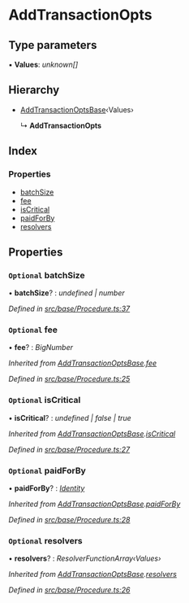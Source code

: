 # AddTransactionOpts

## Type parameters

▪ **Values**: _unknown\[\]_

## Hierarchy

* [AddTransactionOptsBase](addtransactionoptsbase.md)‹Values›

  ↳ **AddTransactionOpts**

## Index

### Properties

* [batchSize](addtransactionopts.md#optional-batchsize)
* [fee](addtransactionopts.md#optional-fee)
* [isCritical](addtransactionopts.md#optional-iscritical)
* [paidForBy](addtransactionopts.md#optional-paidforby)
* [resolvers](addtransactionopts.md#optional-resolvers)

## Properties

### `Optional` batchSize

• **batchSize**? : _undefined \| number_

_Defined in_ [_src/base/Procedure.ts:37_](https://github.com/PolymathNetwork/polymesh-sdk/blob/959efb76/src/base/Procedure.ts#L37)

### `Optional` fee

• **fee**? : _BigNumber_

_Inherited from_ [_AddTransactionOptsBase_](addtransactionoptsbase.md)_._[_fee_](addtransactionoptsbase.md#optional-fee)

_Defined in_ [_src/base/Procedure.ts:25_](https://github.com/PolymathNetwork/polymesh-sdk/blob/959efb76/src/base/Procedure.ts#L25)

### `Optional` isCritical

• **isCritical**? : _undefined \| false \| true_

_Inherited from_ [_AddTransactionOptsBase_](addtransactionoptsbase.md)_._[_isCritical_](addtransactionoptsbase.md#optional-iscritical)

_Defined in_ [_src/base/Procedure.ts:27_](https://github.com/PolymathNetwork/polymesh-sdk/blob/959efb76/src/base/Procedure.ts#L27)

### `Optional` paidForBy

• **paidForBy**? : [_Identity_](../classes/identity.md)

_Inherited from_ [_AddTransactionOptsBase_](addtransactionoptsbase.md)_._[_paidForBy_](addtransactionoptsbase.md#optional-paidforby)

_Defined in_ [_src/base/Procedure.ts:28_](https://github.com/PolymathNetwork/polymesh-sdk/blob/959efb76/src/base/Procedure.ts#L28)

### `Optional` resolvers

• **resolvers**? : _ResolverFunctionArray‹Values›_

_Inherited from_ [_AddTransactionOptsBase_](addtransactionoptsbase.md)_._[_resolvers_](addtransactionoptsbase.md#optional-resolvers)

_Defined in_ [_src/base/Procedure.ts:26_](https://github.com/PolymathNetwork/polymesh-sdk/blob/959efb76/src/base/Procedure.ts#L26)

